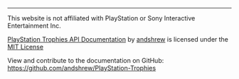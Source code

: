 ---
This website is not affiliated with PlayStation or Sony Interactive Entertainment Inc.  

[PlayStation Trophies API Documentation](https://andshrew.github.io/PlayStation-Trophies/#/) by [andshrew](https://github.com/andshrew) is licensed under the [MIT License](https://github.com/andshrew/PlayStation-Trophies/blob/master/LICENSE)

View and contribute to the documentation on GitHub:  
https://github.com/andshrew/PlayStation-Trophies